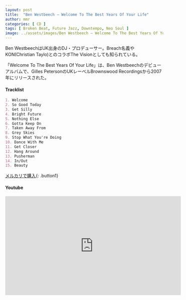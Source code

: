 ```yaml
---
layout: post
title:  "Ben Westbeech – Welcome To The Best Years Of Your Life"
author: mmr
categories: [ CD ]
tags: [ Broken Beat, Future Jazz, Downtempo, Neo Soul ]
image: ../assets/images/Ben Westbeech – Welcome To The Best Years Of Your Life.webp
---
```


Ben WestbeechはUK出身のDJ・プロデューサー。Breach名義やKON(Christian Taylo)とのコラボThe Visionとしても知られている。

「Welcome To The Best Years Of Your Life」は、Ben Westbeechのデビューアルバムで、Gilles PetersonのUKレーベルBrownswood Recordingsから2007年にリリースされた。

#### Tracklist
```md
1. Welcome
2. So Good Today
3. Get Silly
4. Bright Future
5. Nothing Else
6. Gotta Keep On
7. Taken Away From
8. Grey Skies
9. Stop What You're Doing
10. Dance With Me
11. Get Closer
12. Hang Around
13. Pusherman
14. In/Out
15. Beauty
```

[メルカリで購入](https://jp.mercari.com/item/m47412962363?afid=6142608987){: .button1}

#### Youtube
<iframe width="560" height="315" src="https://www.youtube.com/embed/8HpiiEePZ-I?si=axT4mMmPWR292_D0" title="YouTube video player" frameborder="0" allow="accelerometer; autoplay; clipboard-write; encrypted-media; gyroscope; picture-in-picture; web-share" referrerpolicy="strict-origin-when-cross-origin" allowfullscreen></iframe>